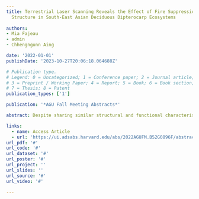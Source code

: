 ```yaml
---
title: Terrestrial Laser Scanning Reveals the Effect of Fire Suppression on Vegetation
  Structure in South-East Asian Deciduous Dipterocarp Ecosystems
  
authors:
- Mia Fajeau
- admin
- Chhengngunn Aing

date: '2022-01-01'
publishDate: '2023-10-27T20:06:18.064688Z'

# Publication type.
# Legend: 0 = Uncategorized; 1 = Conference paper; 2 = Journal article;
# 3 = Preprint / Working Paper; 4 = Report; 5 = Book; 6 = Book section;
# 7 = Thesis; 8 = Patent
publication_types: ['1']

publication: '*AGU Fall Meeting Abstracts*'

abstract: Despite sharing similar structural and functional characteristics to savannas, deciduous dipterocarp (DD) ecosystems in SE Asia are relatively understudied with regards to if and how they are maintained and shaped by fire. Understanding how fire affects the structure of DD ecosystems in SE Asia is important for estimating carbon and aboveground biomass and is necessary to inform effective conservation and forest management practices. Here we use terrestrial laser scans collected at 6 0.25-hectare DD plots spanning a fire gradient in northern Cambodia to evaluate the effect of fire suppression on vegetation structure. The plots were divided into four quadrants and scans were collected at the centre of each quadrant. Using single scan methods we quantitatively describe vegetation structure in three ways: stem density, stand structural complexity, and plant area density. We estimate stem density as the total number of stems within a 5 m radius of the scanner in order to limit the effect of occlusion and average at the plot level for comparison over the fire gradient. We compute a stand structural complexity index (SSCI) in R using a fractal dimension scaled with height to quantify forest structural complexity. As well, we estimate vertical distributions of plant area density (PAD) in CompuTree using a voxel-based approach. We compare each metric between plots as well as within plots to assess structural heterogeneity over the fire gradient. Preliminary results indicate that the SSCI decreases with time since fire as stem density increases and woody encroachment occurs. Our results will contribute to an understanding of the role of fire in shaping DD ecosystems within tropical forest mosaics in SE Asia which will aid in informing fire management and conservation practices.

links:
  - name: Access Article
  - url: 'https://ui.adsabs.harvard.edu/abs/2022AGUFM.B52G0896F/abstract'
url_pdf: '#'
url_code: '#'
url_dataset: '#'
url_poster: '#'
url_project: ''
url_slides: ''
url_source: '#'
url_video: '#'

---
```

